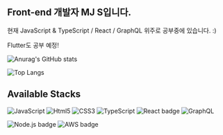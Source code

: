 ## Front-end 개발자 MJ S입니다.
현재 JavaScript & TypeScript / React / GraphQL 위주로 공부중에 있습니다. :)

Flutter도 공부 예정!

![Anurag's GitHub stats](https://github-readme-stats.vercel.app/api?username=MinjunShin&show_icons=true&theme=algolia)

![Top Langs](https://github-readme-stats.vercel.app/api/top-langs/?username=MinjunShin&layout=compact&show_icons=true&theme=algolia)

## Available Stacks
![JavaScript](https://img.shields.io/badge/JavaScript-20232a.svg?&style=flat&logo=JavaScript&logoColor=#7fd0e9)
![Html5](https://img.shields.io/badge/Html5-20232a.svg?&style=flat&logo=Html5&logoColor=#7fd0e9)
![CSS3](https://img.shields.io/badge/CSS3-20232a.svg?&style=flat&logo=CSS3&logoColor=#7fd0e9)
![TypeScript](https://img.shields.io/badge/TypeScript-20232a.svg?&style=flat&logo=TypeScript&logoColor=#7fd0e9)
![React badge](https://img.shields.io/badge/React-20232a.svg?&style=flat&logo=React&logoColor=#7fd0e9)
![GraphQL](https://img.shields.io/badge/ApolloGraphQL-20232a.svg?&style=flat&logo=ApolloGraphQL&logoColor=#7fd0e9)

![Node.js badge](https://img.shields.io/badge/Node.js-20232a.svg?&style=flat&logo=Node.js&logoColor=#7fd0e9)
![AWS badge](https://img.shields.io/badge/AmazonAWS-20232a.svg?&style=flat&logo=AmazonAWS&logoColor=#7fd0e9)

